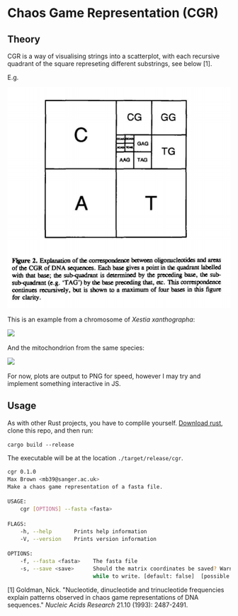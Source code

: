 # Chaos Game Representation (CGR)

## Theory

CGR is a way of visualising strings into a scatterplot, with each recursive quadrant of the square represeting different substrings, see below [1].

E.g.

<img src="./CGR_explanation.png">

This is an example from a chromosome of *Xestia xanthographa*:

<img src="./SUPER_7.png">

And the mitochondrion from the same species:

<img src=".scaffold_MT.png">

For now, plots are output to PNG for speed, however I may try and implement something interactive in JS.


## Usage

As with other Rust projects, you have to complile yourself. <a href="https://www.rust-lang.org/tools/install">Download rust</a>, clone this repo, and then run:

`cargo build --release`

The executable will be at the location `./target/release/cgr`.

```bash
cgr 0.1.0
Max Brown <mb39@sanger.ac.uk>
Make a chaos game representation of a fasta file.

USAGE:
    cgr [OPTIONS] --fasta <fasta>

FLAGS:
    -h, --help       Prints help information
    -V, --version    Prints version information

OPTIONS:
    -f, --fasta <fasta>    The fasta file
    -s, --save <save>      Should the matrix coordinates be saved? Warning: these files can be very large, and take a
                           while to write. [default: false]  [possible values: true, false]
```

[1] Goldman, Nick. "Nucleotide, dinucleotide and trinucleotide frequencies explain patterns observed in chaos game representations of DNA sequences." *Nucleic Acids Research* 21.10 (1993): 2487-2491.